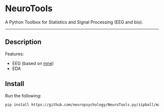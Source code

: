 # NeuroTools
A Python Toolbox for Statistics and Signal Processing (EEG and bio).

---

## Description

Features:

- EEG (based on [mne](http://martinos.org/mne/stable/index.html))
- EDA

## Install

Run the following:

```bash
pip install https://github.com/neuropsychology/NeuroTools.py/zipball/master
```
